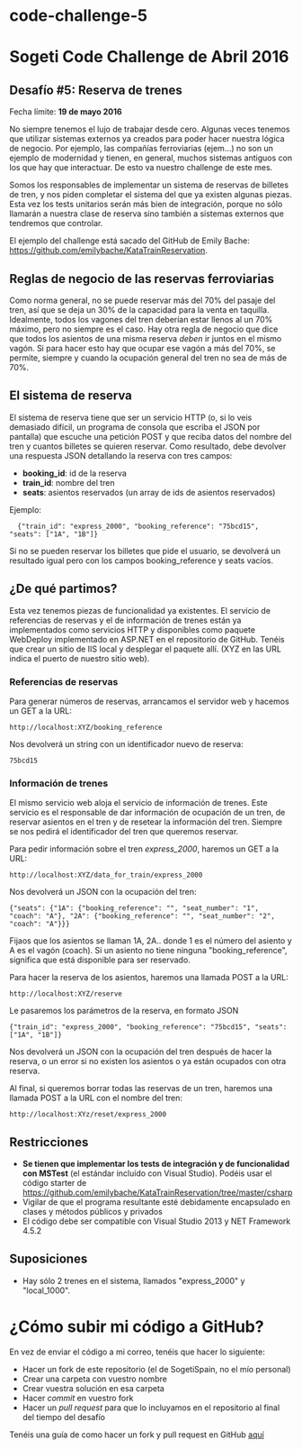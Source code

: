 # code-challenge-5
Sogeti Code Challenge de Abril 2016
=====================================
Desafío #5: Reserva de trenes
-----------------------------------
Fecha límite: **19 de mayo 2016**

No siempre tenemos el lujo de trabajar desde cero. Algunas veces tenemos que utilizar sistemas externos ya creados para poder hacer nuestra lógica de negocio. Por ejemplo, las compañías ferroviarias (ejem...) no son un ejemplo de modernidad y tienen, en general, muchos sistemas antiguos con los que hay que interactuar. De esto va nuestro challenge de este mes.

Somos los responsables de implementar un sistema de reservas de billetes de tren, y nos piden completar el sistema del que ya existen algunas piezas. Esta vez los tests unitarios serán más bien de integración, porque no sólo llamarán a nuestra clase de reserva sino también a sistemas externos que tendremos que controlar.

El ejemplo del challenge está sacado del GitHub de Emily Bache: https://github.com/emilybache/KataTrainReservation.

Reglas de negocio de las reservas ferroviarias
----------------------------------------------
Como norma general, no se puede reservar más del 70% del pasaje del tren, así que se deja un 30% de la capacidad para la venta en taquilla. Idealmente, todos los vagones del tren deberían estar llenos al un 70% máximo, pero no siempre es el caso. Hay otra regla de negocio que dice que todos los asientos de una misma reserva _deben_ ir juntos en el mismo vagón. Si para hacer esto hay que ocupar ese vagón a más del 70%, se permite, siempre y cuando la ocupación general del tren no sea de más de 70%.  

El sistema de reserva
---------------------
El sistema de reserva tiene que ser un servicio HTTP (o, si lo veis demasiado difícil, un programa de consola que escriba el JSON por pantalla) que escuche una petición POST y que reciba datos del nombre del tren y cuantos billetes se quieren reservar. Como resultado, debe devolver una respuesta JSON detallando la reserva con tres campos: 

* **booking_id**: id de la reserva
* **train_id**: nombre del tren
* **seats**: asientos reservados (un array de ids de asientos reservados)

Ejemplo:
```
  {"train_id": "express_2000", "booking_reference": "75bcd15", "seats": ["1A", "1B"]}
```
Si no se pueden reservar los billetes que pide el usuario, se devolverá un resultado igual pero con los campos booking_reference y seats vacíos.

¿De qué partimos?
-----------------
Esta vez tenemos piezas de funcionalidad ya existentes. El servicio de referencias de reservas y el de información de trenes están ya implementados como servicios HTTP y disponibles como paquete WebDeploy implementado en ASP.NET en el repositorio de GitHub. Tenéis que crear un sitio de IIS local y desplegar el paquete allí. (XYZ en las URL indica el puerto de nuestro sitio web).

### Referencias de reservas
Para generar números de reservas, arrancamos el servidor web y hacemos un GET a la URL:
```
http://localhost:XYZ/booking_reference
```
Nos devolverá un string con un identificador nuevo de reserva:
```
75bcd15
```
### Información de trenes
El mismo servicio web aloja el servicio de información de trenes. Este servicio es el responsable de dar información de ocupación de un tren, de reservar asientos en el tren y de resetear la información del tren. Siempre se nos pedirá el identificador del tren que queremos reservar.

Para pedir información sobre el tren _express_2000_, haremos un GET a la URL:
```
http://localhost:XYZ/data_for_train/express_2000
```
Nos devolverá un JSON con la ocupación del tren:
```
{"seats": {"1A": {"booking_reference": "", "seat_number": "1", "coach": "A"}, "2A": {"booking_reference": "", "seat_number": "2", "coach": "A"}}}
```
Fijaos que los asientos se llaman 1A, 2A.. donde 1 es el número del asiento y A es el vagón (coach). Si un asiento no tiene ninguna "booking_reference", significa que está disponible para ser reservado.

Para hacer la reserva de los asientos, haremos una llamada POST a la URL:
```
http://localhost:XYZ/reserve
```
Le pasaremos los parámetros de la reserva, en formato JSON
```
{"train_id": "express_2000", "booking_reference": "75bcd15", "seats": ["1A", "1B"]}
```
Nos devolverá un JSON con la ocupación del tren después de hacer la reserva, o un error si no existen los asientos o ya están ocupados con otra reserva.

Al final, si queremos borrar todas las reservas de un tren, haremos una llamada POST a la URL con el nombre del tren:
```
http://localhost:XYz/reset/express_2000
```

Restricciones
-------------
*  **Se tienen que implementar los tests de integración y de funcionalidad con MSTest** (el estándar incluído con Visual Studio). Podéis usar el código starter de https://github.com/emilybache/KataTrainReservation/tree/master/csharp
* Vigilar de que el programa resultante esté debidamente encapsulado en clases y métodos públicos y privados
* El código debe ser compatible con Visual Studio 2013 y NET Framework 4.5.2

Suposiciones
------------
* Hay sólo 2 trenes en el sistema, llamados "express_2000" y "local_1000". 


¿Cómo subir mi código a GitHub?
===============================
En vez de enviar el código a mi correo, tenéis que hacer lo siguiente:
* Hacer un fork de este repositorio (el de SogetiSpain, no el mío personal)
* Crear una carpeta con vuestro nombre
* Crear vuestra solución en esa carpeta
* Hacer _commit_ en vuestro fork
* Hacer un _pull request_ para que lo incluyamos en el repositorio al final del tiempo del desafío

Tenéis una guía de como hacer un fork y pull request en GitHub [aquí](https://help.github.com/articles/fork-a-repo/)




